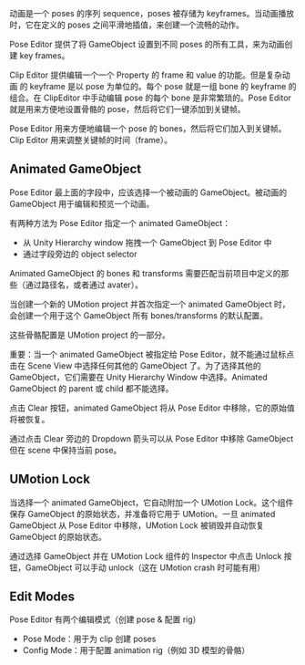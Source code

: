 动画是一个 poses 的序列 sequence，poses 被存储为 keyframes。当动画播放时，它在定义的 poses 之间平滑地插值，来创建一个流畅的动作。

Pose Editor 提供了将 GameObject 设置到不同 poses 的所有工具，来为动画创建 key frames。

Clip Editor 提供编辑一个一个 Property 的 frame 和 value 的功能。但是复杂动画 的 keyframe 是以 pose 为单位的。每个 pose 就是一组 bone 的 keyframe 的组合。在 ClipEditor 中手动编辑 pose 的每个 bone 是非常繁琐的。Pose Editor 就是用来方便地设置骨骼的 pose，然后将它们一键添加到关键帧。

Pose Editor 用来方便地编辑一个 pose 的 bones，然后将它们加入到关键帧。Clip Editor 用来调整关键帧的时间（frame）。

## Animated GameObject

Pose Editor 最上面的字段中，应该选择一个被动画的 GameObject。被动画的 GameObject 用于编辑和预览一个动画。

有两种方法为 Pose Editor 指定一个 animated GameObject：

- 从 Unity Hierarchy window 拖拽一个 GameObject 到 Pose Editor 中
- 通过字段旁边的 object selector

Animated GameObject 的 bones 和 transforms 需要匹配当前项目中定义的那些（通过路径名，或者通过 avater）。

当创建一个新的 UMotion project 并首次指定一个 animated GameObject 时，会创建一个用于这个 GameObject 所有 bones/transforms 的默认配置。

这些骨骼配置是 UMotion project 的一部分。

重要：当一个 animated GameObject 被指定给 Pose Editor，就不能通过鼠标点击在 Scene View 中选择任何其他的 GameObject 了。为了选择其他的 GameObject，它们需要在 Unity Hierarchy Window 中选择。Animated GameObject 的 parent 或 child 都不能选择。

点击 Clear 按钮，animated GameObject 将从 Pose Editor 中移除，它的原始值将被恢复。

通过点击 Clear 旁边的 Dropdown 箭头可以从 Pose Editor 中移除 GameObject 但在 scene 中保持当前 pose。

## UMotion Lock

当选择一个 animated GameObject，它自动附加一个 UMotion Lock。这个组件保存 GameObject 的原始状态，并准备将它用于 UMotion。一旦 animated GameObject 从 Pose Editor 中移除，UMotion Lock 被销毁并自动恢复 GameObject 的原始状态。

通过选择 GameObject 并在 UMotion Lock 组件的 Inspector 中点击 Unlock 按钮，GameObject 可以手动 unlock（这在 UMotion crash 时可能有用）

## Edit Modes

Pose Editor 有两个编辑模式（创建 pose & 配置 rig）

- Pose Mode：用于为 clip 创建 poses
- Config Mode：用于配置 animation rig（例如 3D 模型的骨骼）
